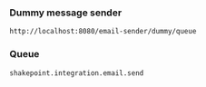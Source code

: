 ### Dummy message sender

	http://localhost:8080/email-sender/dummy/queue

### Queue

	shakepoint.integration.email.send